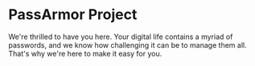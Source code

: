 # PassArmor Project
We're thrilled to have you here. Your digital life contains a myriad of passwords, and we know how challenging it can be to manage them all. That's why we're here to make it easy for you.

